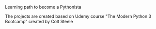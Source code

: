 Learning path to become a Pythonista

The projects are created based on Udemy course "The Modern Python 3 Bootcamp" created by Colt Steele 

